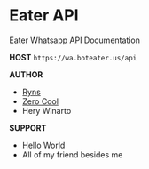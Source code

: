 # Eater API
Eater Whatsapp API Documentation

**HOST** `https://wa.boteater.us/api`


**AUTHOR**
* [Ryns](https://github.com/rynkings)
* [Zero Cool](https://github.com/crash-override404)
* Hery Winarto

**SUPPORT**
* Hello World
* All of my friend besides me

